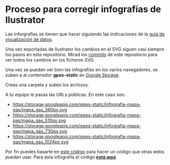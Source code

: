 # Proceso para corregir infografías de Ilustrator

Las inforgrafías se tienen que hacer siguiendo las indicaciones de la [guía de visualización de datos](https://greenpeace.github.io/gpes-visualisations/infograph.html).

Una vez exportadas de Ilustrator los cambios en el SVG siguen casi siempre los pasos en este repositorio. Mirad los *[commits](https://github.com/greenpeace/gpes-instructions-svg-infographic/commits/main)* de este repositorio para ver todos los cambios en los ficheros SVG.

Una vez se puedan ver bien las infografías en los varios navegadores, se suben a al contenedor **gpes-static** en [Google Storage]("https://console.cloud.google.com/storage/browser/gpes-static;tab=objects?forceOnBucketsSortingFiltering=false&project=arcoiris-1348&prefix=&forceOnObjectsSortingFiltering=false").

Creas una carpeta y subes los archivos.

A tu equipo le pasas las URLs públicas. En este caso son:

- https://storage.googleapis.com/gpes-static/infografia-mapa-gas/mapa_gas_360px.svg
- https://storage.googleapis.com/gpes-static/infografia-mapa-gas/mapa_gas_510px.svg
- https://storage.googleapis.com/gpes-static/infografia-mapa-gas/mapa_gas_730px.svg
- https://storage.googleapis.com/gpes-static/infografia-mapa-gas/mapa_gas_1024px.svg

Por fin puedes basarte en [este código](https://jsfiddle.net/osvik/32kdtbg8/embedded/result,html/) para hacer un código que otras webs puedan usar. Para esta infografía el código **[está aquí](https://jsfiddle.net/greenpeace/951zmjov/)**.